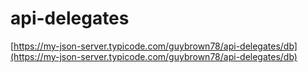 # api-delegates

[https://my-json-server.typicode.com/guybrown78/api-delegates/db](https://my-json-server.typicode.com/guybrown78/api-delegates/db)